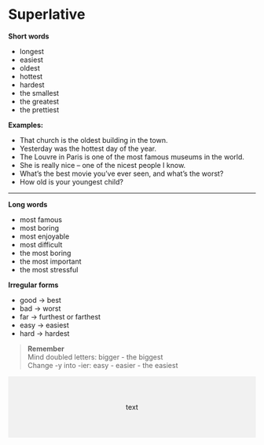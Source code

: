 # Superlative

**Short words**
- longest
- easiest
- oldest
- hottest
- hardest
- the smallest
- the greatest
- the prettiest
   
**Examples:**  
- That church is the oldest building in the town.  
- Yesterday was the hottest day of the year.  
- The Louvre in Paris is one of the most famous museums in the world.  
- She is really nice – one of the nicest people I know.  
- What’s the best movie you’ve ever seen, and what’s the worst?  
- How old is your youngest child?  

---
**Long words**
- most famous
- most boring
- most enjoyable
- most difficult
- the most boring
- the most important
- the most stressful

**Irregular forms**
- good → best
- bad → worst
- far → furthest or farthest
- easy → easiest
- hard → hardest


>**Remember**  
> Mind doubled letters: bigger - the biggest  
> Change -y into -ier: easy - easier - the easiest  


<div style="background-color:rgba(0, 0, 0, 0.0470588); text-align:center; vertical-align: middle; padding:40px 0;">
<p>text<p>
</div>

